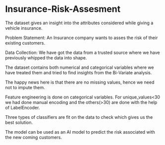 # Insurance-Risk-Assesment

The dataset gives an insight into the attributes considered while giving a vehicle insurance.

Problem Statement: An Insurance company wants to asses the risk of their existing customers.

Data Collection: We have got the data from a trusted source where we have previously whipped the data into shape. 

The dataset contains both numerical and categorical variables where we have treated them and tried to find insights from the Bi-Variate 
analysis.

The happy news here is that there are no missing values, hence we need not to impute them.

Feature engineering is done on categorical variables. For unique_values<30 we had done manual encoding and the others(>30) are done with the 
help of LabelEncoder.

Three types of classifiers are fit on the data to check which gives us the best solution.

The model can be used as an AI model to predict the risk associated with the new coming customers.
